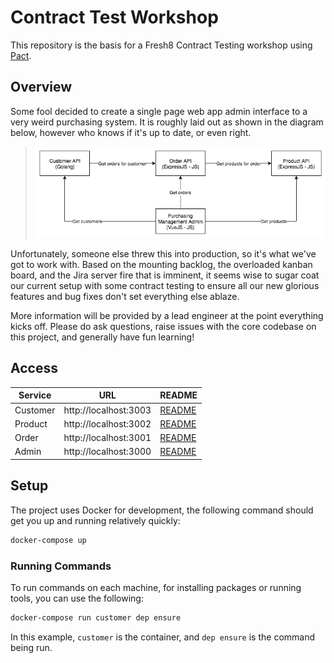 # Contract Test Workshop

This repository is the basis for a Fresh8 Contract Testing workshop using [Pact](https://docs.pact.io/).

## Overview

Some fool decided to create a single page web app admin interface to a very weird
purchasing system. It is roughly laid out as shown in the diagram below, however
who knows if it's up to date, or even right.

> ![Layout](assets/ContractTestLayout.png)

Unfortunately, someone else threw this into production, so it's what we've got to
work with. Based on the mounting backlog, the overloaded kanban board, and the Jira
server fire that is imminent, it seems wise to sugar coat our current setup with
some contract testing to ensure all our new glorious features and bug fixes don't
set everything else ablaze.

More information will be provided by a lead engineer at the point everything kicks
off. Please do ask questions, raise issues with the core codebase on this project,
and generally have fun learning!

## Access

| Service  | URL                   | README                       |
| -------- | --------------------- | ---------------------------- |
| Customer | http://localhost:3003 | [README](customer/README.md) |
| Product  | http://localhost:3002 | [README](product/README.md)  |
| Order    | http://localhost:3001 | [README](order/README.md)    |
| Admin    | http://localhost:3000 | [README](admin/README.md)    |

## Setup

The project uses Docker for development, the following command should get you up and running relatively quickly:

```sh
docker-compose up
```

### Running Commands

To run commands on each machine, for installing packages or running tools, you can use the following:

```sh
docker-compose run customer dep ensure
```

In this example, `customer` is the container, and `dep ensure` is the command being run.
